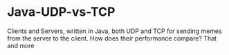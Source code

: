# Java-UDP-vs-TCP
Clients and Servers, written in Java, both UDP and TCP for sending memes from the server to the client. How does their performance compare? That and more
